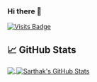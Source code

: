 ### Hi there 👋

[![Visits Badge](https://badges.pufler.dev/visits/sarthakagrawal927/gittinder)](https://badges.pufler.dev)

## &#x1f4c8; GitHub Stats

<a href="https://github.com/sarthakagrawal927/sarthakagrawal927">
  <img align="center" src="https://github-readme-stats.vercel.app/api/top-langs/?username=sarthakagrawal927&title_color=ffffff&text_color=c9cacc&icon_color=2bbc8a&bg_color=1d1f21" />
</a>
<a href="https://github.com/sarthakagrawal927/sarthakagrawal927">
  <img align="center" src="https://github-readme-stats.vercel.app/api?username=sarthakagrawal927&show_icons=true&line_height=28&count_private=true&title_color=ffffff&text_color=c9cacc&icon_color=2bbc8a&bg_color=1d1f21" alt="Sarthak's GitHub Stats" />
</a>
